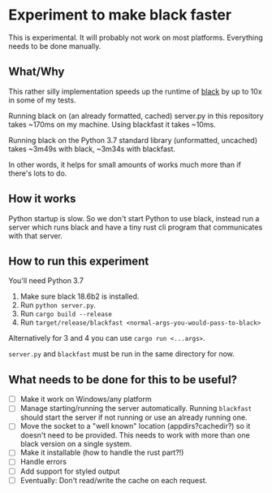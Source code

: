 # Experiment to make black faster

This is experimental. It will probably not work on most platforms. Everything needs to be done manually.

## What/Why

This rather silly implementation speeds up the runtime of [black](https://github.com/ambv/black) by up to 10x in some of my tests.

Running black on (an already formatted, cached) server.py in this repository takes ~170ms on my machine. Using blackfast it takes ~10ms.

Running black on the Python 3.7 standard library (unformatted, uncached) takes ~3m49s with black, ~3m34s with blackfast.

In other words, it helps for small amounts of works much more than if there's lots to do.

## How it works

Python startup is slow. So we don't start Python to use black, instead run a server which runs black and have a tiny rust cli program that communicates with that server.

## How to run this experiment

You'll need Python 3.7

1. Make sure black 18.6b2 is installed. 
2. Run `python server.py`.
3. Run `cargo build --release`
4. Run `target/release/blackfast <normal-args-you-would-pass-to-black>`

Alternatively for 3 and 4 you can use `cargo run <...args>`.

`server.py` and `blackfast` must be run in the same directory for now.

## What needs to be done for this to be useful?

- [ ] Make it work on Windows/any platform
- [ ] Manage starting/running the server automatically. Running `blackfast` should start the server if not running or use an already running one. 
- [ ] Move the socket to a "well known" location (appdirs?cachedir?) so it doesn't need to be provided. This needs to work with more than one black version on a single system.
- [ ] Make it installable (how to handle the rust part?!)
- [ ] Handle errors
- [ ] Add support for styled output
- [ ] Eventually: Don't read/write the cache on each request.
